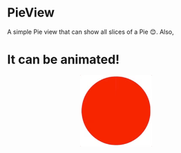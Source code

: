 # PieView

A simple Pie view that can show all slices of a Pie  😊. Also,

# It can be animated!

<p align="center">
<img src="./Resources/TimedPieDemo.gif" alt="CI" />
</p>
